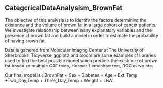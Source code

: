 ## CategoricalDataAnalysism_BrownFat
The objective of this analysis is to identify the factors determining the existence and the volume of brown fat in a large cohort of cancer patients. 
We investigate relationship between many explanatory variables and the presence of brown fat and build a model in order to estimate the probability of 
having brown fat.

Data is gathered from Molecular Imaging Center at The University of Sherbrooke. 
Tidyverse, ggplot2 and broom are some examples of libraries used to find the best possible model which predicts the existence of brown 
fat based on multiple GOF tests, Hosmer-Lemeshow test, ROC curve etc. 

Our final model is : BrownFat ~ Sex + Diabetes + Age + Ext_Temp +Two_Day_Temp + Three_Day_Temp + Weight + LBW
